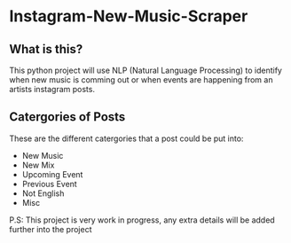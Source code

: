 # Instagram-New-Music-Scraper
## What is this?

This python project will use NLP (Natural Language Processing) to identify when new music is comming out or when events are happening from an artists instagram posts.
## Catergories of Posts

These are the different catergories that a post could be put into:
 - New Music
 - New Mix
 - Upcoming Event
 - Previous Event
 - Not English
 - Misc
 
 P.S: This project is very work in progress, any extra details will be added further into the project
